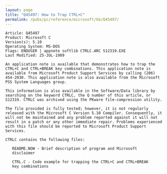 ```yaml
---
layout: page
title: "Q45497: How to Trap CTRL+C"
permalink: /pubs/pc/reference/microsoft/kb/Q45497/
---
```


	Article: Q45497
	Product: Microsoft C
	Version(s): 5.10
	Operating System: MS-DOS
	Flags: ENDUSER | appnote softlib CTRLC.ARC S12319.EXE
	Last Modified: 25-JUL-1989
	
	An application note is available that demonstrates how to trap the
	CTRL+C and CTRL+BREAK key combinations. This application note is
	available from Microsoft Product Support Services by calling (206)
	454-2030. This application note is also available from the Microsoft
	PSS System Languages group.
	
	This information is also available in the Software/Data library by
	searching on the keyword CTRLC, the Q number of this article, or
	S12319. CTRLC was archived using the PKware file-compression utility.
	
	The file provided is fully tested; however, it is not regularly
	released with the Microsoft C Version 5.10 Compiler. Consequently, it
	will not be maintained and any problem reported against it will not
	result in a patch or any other immediate repair. Problems experienced
	with this file should be reported to Microsoft Product Support
	Services.
	
	CTRLC contains the following files:
	
	   README.NOW - Brief description of program and Microsoft
	   disclaimer
	
	   CTRL.C - Code example for trapping the CTRL+C and CTRL+BREAK
	   key combinations
